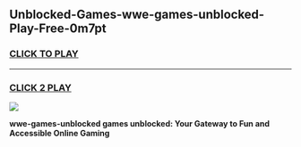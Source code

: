 
## Unblocked-Games-wwe-games-unblocked-Play-Free-0m7pt
<h3>
<a href="https://premium76.site?title=wwe-games-unblocked&ref=23A">CLICK TO PLAY</a></h3>
<hr>

<h3>
<a href="https://premium76.site?title=wwe-games-unblocked&ref=23A">CLICK 2 PLAY</a>
  
</h3>

<a href="https://premium76.site?title=wwe-games-unblocked&ref=23A"><img src="https://clearcache.store/games.png"></a>


**wwe-games-unblocked games unblocked: Your Gateway to Fun and Accessible Online Gaming**
